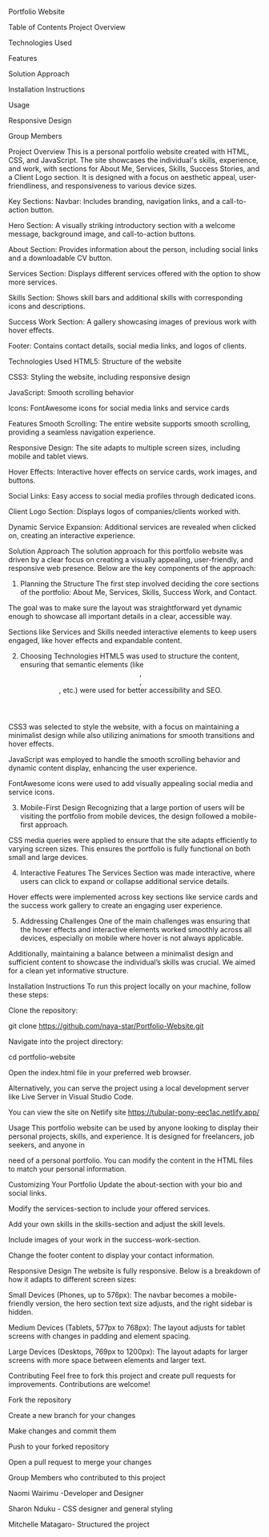 Portfolio Website

Table of Contents
Project Overview

Technologies Used

Features

Solution Approach

Installation Instructions

Usage

Responsive Design

Group Members

Project Overview
This is a personal portfolio website created with HTML, CSS, and JavaScript. The site showcases the individual's skills, experience, and work, with sections for About Me, Services, Skills, Success Stories, and a Client Logo section. It is designed with a focus on aesthetic appeal, user-friendliness, and responsiveness to various device sizes.

Key Sections:
Navbar: Includes branding, navigation links, and a call-to-action button.

Hero Section: A visually striking introductory section with a welcome message, background image, and call-to-action buttons.

About Section: Provides information about the person, including social links and a downloadable CV button.

Services Section: Displays different services offered with the option to show more services.

Skills Section: Shows skill bars and additional skills with corresponding icons and descriptions.

Success Work Section: A gallery showcasing images of previous work with hover effects.

Footer: Contains contact details, social media links, and logos of clients.

Technologies Used
HTML5: Structure of the website

CSS3: Styling the website, including responsive design

JavaScript: Smooth scrolling behavior

Icons: FontAwesome icons for social media links and service cards

Features
Smooth Scrolling: The entire website supports smooth scrolling, providing a seamless navigation experience.

Responsive Design: The site adapts to multiple screen sizes, including mobile and tablet views.

Hover Effects: Interactive hover effects on service cards, work images, and buttons.

Social Links: Easy access to social media profiles through dedicated icons.

Client Logo Section: Displays logos of companies/clients worked with.

Dynamic Service Expansion: Additional services are revealed when clicked on, creating an interactive experience.

Solution Approach
The solution approach for this portfolio website was driven by a clear focus on creating a visually appealing, user-friendly, and responsive web presence. Below are the key components of the approach:

1. Planning the Structure
The first step involved deciding the core sections of the portfolio: About Me, Services, Skills, Success Work, and Contact.

The goal was to make sure the layout was straightforward yet dynamic enough to showcase all important details in a clear, accessible way.

Sections like Services and Skills needed interactive elements to keep users engaged, like hover effects and expandable content.

2. Choosing Technologies
HTML5 was used to structure the content, ensuring that semantic elements (like <header>, <section>, <footer>, etc.) were used for better accessibility and SEO.

CSS3 was selected to style the website, with a focus on maintaining a minimalist design while also utilizing animations for smooth transitions and hover effects.

JavaScript was employed to handle the smooth scrolling behavior and dynamic content display, enhancing the user experience.

FontAwesome icons were used to add visually appealing social media and service icons.

3. Mobile-First Design
Recognizing that a large portion of users will be visiting the portfolio from mobile devices, the design followed a mobile-first approach.

CSS media queries were applied to ensure that the site adapts efficiently to varying screen sizes. This ensures the portfolio is fully functional on both small and large devices.

4. Interactive Features
The Services Section was made interactive, where users can click to expand or collapse additional service details.

Hover effects were implemented across key sections like service cards and the success work gallery to create an engaging user experience.

5. Addressing Challenges
One of the main challenges was ensuring that the hover effects and interactive elements worked smoothly across all devices, especially on mobile where hover is not always applicable.

Additionally, maintaining a balance between a minimalist design and sufficient content to showcase the individual’s skills was crucial. We aimed for a clean yet informative structure.

Installation Instructions
To run this project locally on your machine, follow these steps:

Clone the repository:

git clone https://github.com/naya-star/Portfolio-Website.git

Navigate into the project directory:

cd portfolio-website

Open the index.html file in your preferred web browser.

Alternatively, you can serve the project using a local development server like Live Server in Visual Studio Code.

You can view the site on Netlify site https://tubular-pony-eec1ac.netlify.app/

Usage
This portfolio website can be used by anyone looking to display their personal projects, skills, and experience. It is designed for freelancers, job seekers, and anyone in 

need of a personal portfolio. You can modify the content in the HTML files to match your personal information.

Customizing Your Portfolio
Update the about-section with your bio and social links.

Modify the services-section to include your offered services.

Add your own skills in the skills-section and adjust the skill levels.

Include images of your work in the success-work-section.

Change the footer content to display your contact information.

Responsive Design
The website is fully responsive. Below is a breakdown of how it adapts to different screen sizes:

Small Devices (Phones, up to 576px): The navbar becomes a mobile-friendly version, the hero section text size adjusts, and the right sidebar is hidden.

Medium Devices (Tablets, 577px to 768px): The layout adjusts for tablet screens with changes in padding and element spacing.

Large Devices (Desktops, 769px to 1200px): The layout adapts for larger screens with more space between elements and larger text.

Contributing
Feel free to fork this project and create pull requests for improvements. Contributions are welcome!

Fork the repository

Create a new branch for your changes

Make changes and commit them

Push to your forked repository

Open a pull request to merge your changes

Group Members who contributed to this project

Naomi Wairimu -Developer and Designer

Sharon Nduku - CSS designer and general styling

 Mitchelle Matagaro- Structured the project
